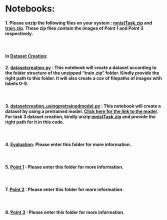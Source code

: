 # Notebooks:

#### 1. Please unzip the following files on your system : [mnistTask.zip](./mnistTask.zip) and [train.zip](./train.zip). These zip files contain the images of Point 1 and Point 3 respectively.

<br>

#### In [Dataset Creation](./DatasetCreation):
#### 2. [datasetcreation.py](./DatasetCreation/datasetcreation.py) : This notebook will create a dataset according to the folder structure of the unzipped “train.zip” folder. Kindly provide the right path to this folder. It will also create a csv of filepaths of images with labels 0-9.

<br>

#### 3. [datasetcreation_usingpretrainedmodel.py](DatasetCreation/datasetcreation_usingpretrainedmodel.py) : This notebook will create a dataset by using a pretrained model. [Click here for the link to the model](https://drive.google.com/file/d/1-pztQxLKFb_ZLc0f9tCDXhKgGURJp-4V/view?usp=sharing). For task 3 dataset creation, kindly unzip [mnistTask.zip](./mnistTask.zip) and provide the right path for it in this code.

<br>

#### 4. [Evaluation](./Evaluation): Please enter this folder for more information.

<br>

#### 5. [Point 1](https://github.com/Saloni1Parekh609/MIDAS/tree/main/Notebooks/Point1) : Please enter this folder for more information.

<br>

#### 7. [Point 2](https://github.com/Saloni1Parekh609/MIDAS/tree/main/Notebooks/Point2) : Please enter this folder for more information.

<br>

#### 8. [Point 3](https://github.com/Saloni1Parekh609/MIDAS/tree/main/Notebooks/Point3) : Please enter this folder for more information.
